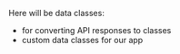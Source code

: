 Here will be data classes:
 - for converting API responses to classes
 - custom data classes for our app